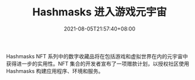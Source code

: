﻿---
title: "Hashmasks 进入游戏元宇宙"
date: 2021-08-05T21:57:40+08:00
lastmod: 2021-08-05T16:45:40+08:00
draft: false
authors: ["Gifford"]
description: "Hashmasks NFT 系列中的数字收藏品将在包括游戏和虚拟世界在内的元宇宙中获得进一步的实用性。NFT 集合的开发者宣布了一项赠款计划，以授权社区使用 Hashmasks 构建应用程序、环境和服务。"
featuredImage: "hashmasks-moves-into-the-gaming-metaverse.png"
tags: ["Virtual World","虚拟世界","Play to Earn"]
categories: ["news"]
news: ["虚拟世界"]
weight: 
lightgallery: true
pinned: false
recommend: false
recommend1: false
---

Hashmasks NFT 系列中的数字收藏品将在包括游戏和虚拟世界在内的元宇宙中获得进一步的实用性。NFT 集合的开发者宣布了一项赠款计划，以授权社区使用 Hashmasks 构建应用程序、环境和服务。

<!--more-->

